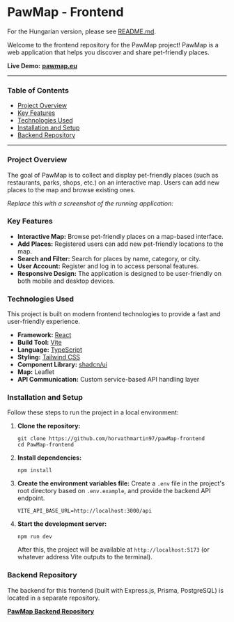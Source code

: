 # PawMap - Frontend

For the Hungarian version, please see [README.md](./README.md).

Welcome to the frontend repository for the PawMap project! PawMap is a web application that helps you discover and share pet-friendly places.

**Live Demo:** [**pawmap.eu**](https://pawmap.eu)

---

### Table of Contents

- [Project Overview](#project-overview)
- [Key Features](#key-features)
- [Technologies Used](#technologies-used)
- [Installation and Setup](#installation-and-setup)
- [Backend Repository](#backend-repository)

---

### Project Overview

The goal of PawMap is to collect and display pet-friendly places (such as restaurants, parks, shops, etc.) on an interactive map. Users can add new places to the map and browse existing ones.

_Replace this with a screenshot of the running application:_

### Key Features

- **Interactive Map:** Browse pet-friendly places on a map-based interface.
- **Add Places:** Registered users can add new pet-friendly locations to the map.
- **Search and Filter:** Search for places by name, category, or city.
- **User Account:** Register and log in to access personal features.
- **Responsive Design:** The application is designed to be user-friendly on both mobile and desktop devices.

### Technologies Used

This project is built on modern frontend technologies to provide a fast and user-friendly experience.

- **Framework:** [React](https://reactjs.org/)
- **Build Tool:** [Vite](https://vitejs.dev/)
- **Language:** [TypeScript](https://www.typescriptlang.org/)
- **Styling:** [Tailwind CSS](https://tailwindcss.com/)
- **Component Library:** [shadcn/ui](https://ui.shadcn.com/)
- **Map:** Leaflet
- **API Communication:** Custom service-based API handling layer

### Installation and Setup

Follow these steps to run the project in a local environment:

1.  **Clone the repository:**

    ```
    git clone https://github.com/horvathmartin97/pawMap-frontend
    cd PawMap-frontend
    ```

2.  **Install dependencies:**

    ```
    npm install
    ```

3.  **Create the environment variables file:**
    Create a `.env` file in the project's root directory based on `.env.example`, and provide the backend API endpoint.

    ```
    VITE_API_BASE_URL=http://localhost:3000/api
    ```

4.  **Start the development server:**
    ```
    npm run dev
    ```
    After this, the project will be available at `http://localhost:5173` (or whatever address Vite outputs to the terminal).

### Backend Repository

The backend for this frontend (built with Express.js, Prisma, PostgreSQL) is located in a separate repository.

[**PawMap Backend Repository**](https://github.com/peter7ec/PawMap-backend)
